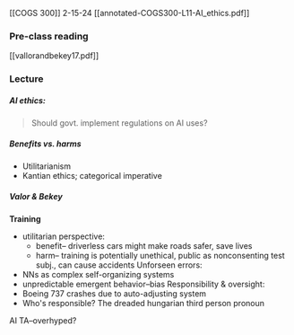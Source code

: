 [[COGS 300]]
2-15-24
[[annotated-COGS300-L11-AI_ethics.pdf]]
### Pre-class reading
[[vallorandbekey17.pdf]]
### Lecture
##### AI ethics: 
> Should govt. implement regulations on AI uses? 

##### Benefits vs. harms
- Utilitarianism
- Kantian ethics; categorical imperative

##### Valor & Bekey
**Training**
- utilitarian perspective: 
	- benefit– driverless cars might make roads safer, save lives
	- harm– training is potentially unethical, public as nonconsenting test subj., can cause accidents
Unforseen errors: 
- NNs as complex self-organizing systems
- unpredictable emergent behavior–bias
Responsibility & oversight: 
- Boeing 737 crashes due to auto-adjusting system
- Who's responsible? 
The dreaded hungarian third person pronoun

AI TA–overhyped?


